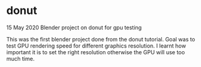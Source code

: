 # donut

15 May 2020
Blender project on donut for gpu testing

This was the first blender project done from the donut tutorial. Goal was to test GPU rendering speed for different graphics resolution. I learnt how important it is to set the right resolution otherwise the GPU will use too much time.
